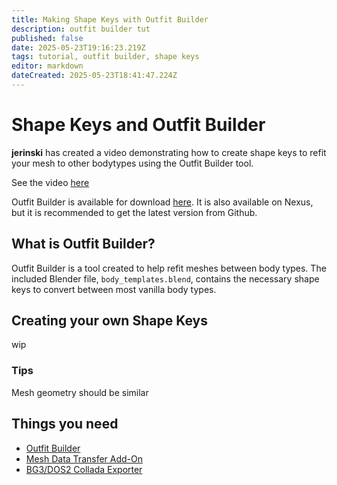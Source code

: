 ```yaml
---
title: Making Shape Keys with Outfit Builder
description: outfit builder tut
published: false
date: 2025-05-23T19:16:23.219Z
tags: tutorial, outfit builder, shape keys
editor: markdown
dateCreated: 2025-05-23T18:41:47.224Z
---
```


# Shape Keys and Outfit Builder

**jerinski** has created a video demonstrating how to create shape keys to refit your mesh to other bodytypes using the Outfit Builder tool.

See the video [here](https://www.youtube.com/watch?v=4AQqpOgG374)

Outfit Builder is available for download [here](https://github.com/PerplexedPeach/outfit_builder). It is also available on Nexus, but it is recommended to get the latest version from Github. 

## What is Outfit Builder?

Outfit Builder is a tool created to help refit meshes between body types. The included Blender file, `body_templates.blend`, contains the necessary shape keys to convert between most vanilla body types. 

## Creating your own Shape Keys

wip 

### Tips

Mesh geometry should be similar

## Things you need
- [Outfit Builder](https://github.com/PerplexedPeach/outfit_builder)
- [Mesh Data Transfer Add-On](https://mmemoli.gumroad.com/l/tOKEh)
- [BG3/DOS2 Collada Exporter](https://github.com/Norbyte/dos2de_collada_exporter)
